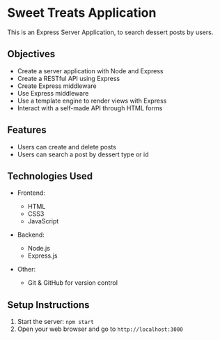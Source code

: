 # Sweet Treats Application

This is an Express Server Application, to search dessert posts by users.

## Objectives

- Create a server application with Node and Express
- Create a RESTful API using Express
- Create Express middleware
- Use Express middleware
- Use a template engine to render views with Express
- Interact with a self-made API through HTML forms

## Features

- Users can create and delete posts
- Users can search a post by dessert type or id

## Technologies Used

- Frontend:

  - HTML
  - CSS3
  - JavaScript

- Backend:
  - Node.js
  - Express.js
- Other:
  - Git & GitHub for version control

## Setup Instructions

1. Start the server: `npm start`
2. Open your web browser and go to `http://localhost:3000`
